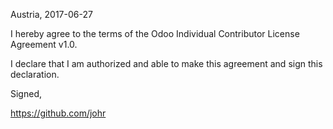 Austria, 2017-06-27

I hereby agree to the terms of the Odoo Individual Contributor License
Agreement v1.0.

I declare that I am authorized and able to make this agreement and sign this
declaration.

Signed,

https://github.com/johr


